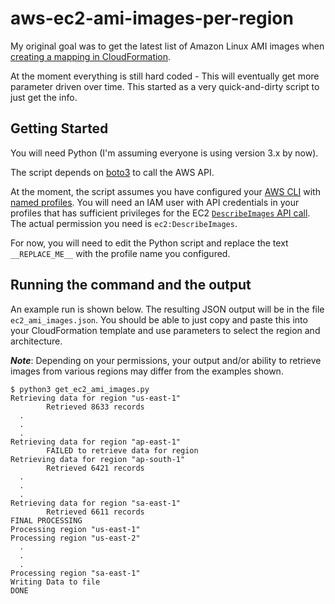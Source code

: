 # aws-ec2-ami-images-per-region

My original goal was to get the latest list of Amazon Linux AMI images when [creating a mapping in CloudFormation](https://docs.aws.amazon.com/AWSCloudFormation/latest/UserGuide/mappings-section-structure.html).

At the moment everything is still hard coded - This will eventually get more parameter driven over time. This started as a very quick-and-dirty script to just get the info.

## Getting Started

You will need Python (I'm assuming everyone is using version 3.x by now).

The script depends on [boto3](https://boto3.amazonaws.com/v1/documentation/api/latest/guide/quickstart.html) to call the AWS API.

At the moment, the script assumes you have configured your [AWS CLI](https://aws.amazon.com/cli/) with [named profiles](https://docs.aws.amazon.com/cli/latest/userguide/cli-configure-profiles.html). You will need an IAM user with API credentials in your profiles that has sufficient privileges for the EC2 [`DescribeImages` API call](https://docs.aws.amazon.com/AWSEC2/latest/APIReference/API_DescribeImages.html). The actual permission you need is `ec2:DescribeImages`.

For now, you will need to edit the Python script and replace the text `__REPLACE_ME__` with the profile name you configured.

## Running the command and the output

An example run is shown below. The resulting JSON output will be in the file `ec2_ami_images.json`. You should be able to just copy and paste this into your CloudFormation template and use parameters to select the region and architecture.

**_Note_**: Depending on your permissions, your output and/or ability to retrieve images from various regions may differ from the examples shown.

```shell
$ python3 get_ec2_ami_images.py 
Retrieving data for region "us-east-1"
        Retrieved 8633 records
  .
  .
  .
Retrieving data for region "ap-east-1"
        FAILED to retrieve data for region
Retrieving data for region "ap-south-1"
        Retrieved 6421 records
  .
  .
  .
Retrieving data for region "sa-east-1"
        Retrieved 6611 records
FINAL PROCESSING
Processing region "us-east-1"
Processing region "us-east-2"
  .
  .
  .
Processing region "sa-east-1"
Writing Data to file
DONE
```



